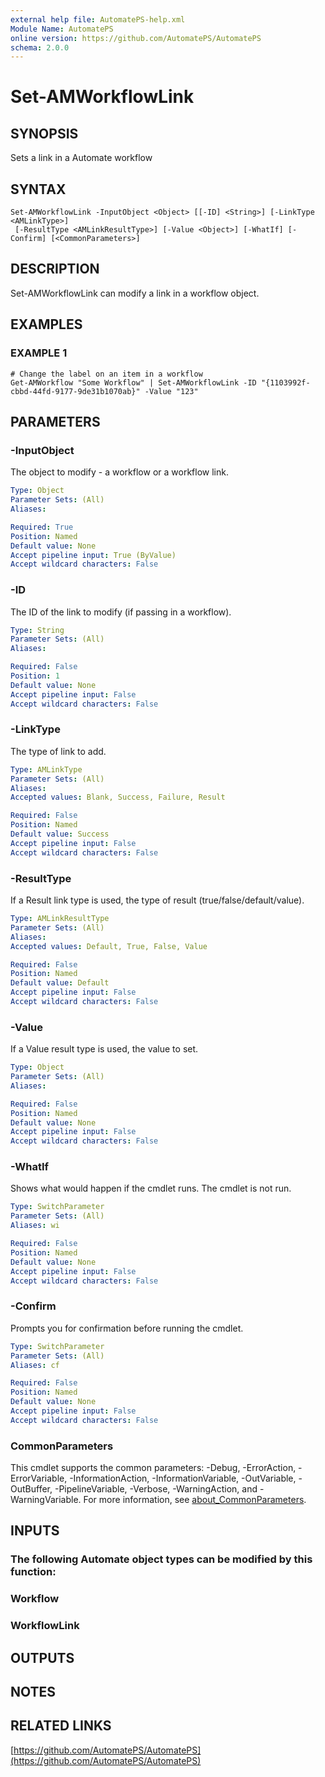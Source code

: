 ```yaml
---
external help file: AutomatePS-help.xml
Module Name: AutomatePS
online version: https://github.com/AutomatePS/AutomatePS
schema: 2.0.0
---
```


# Set-AMWorkflowLink

## SYNOPSIS
Sets a link in a Automate workflow

## SYNTAX

```
Set-AMWorkflowLink -InputObject <Object> [[-ID] <String>] [-LinkType <AMLinkType>]
 [-ResultType <AMLinkResultType>] [-Value <Object>] [-WhatIf] [-Confirm] [<CommonParameters>]
```

## DESCRIPTION
Set-AMWorkflowLink can modify a link in a workflow object.

## EXAMPLES

### EXAMPLE 1
```
# Change the label on an item in a workflow
Get-AMWorkflow "Some Workflow" | Set-AMWorkflowLink -ID "{1103992f-cbbd-44fd-9177-9de31b1070ab}" -Value "123"
```

## PARAMETERS

### -InputObject
The object to modify - a workflow or a workflow link.

```yaml
Type: Object
Parameter Sets: (All)
Aliases:

Required: True
Position: Named
Default value: None
Accept pipeline input: True (ByValue)
Accept wildcard characters: False
```

### -ID
The ID of the link to modify (if passing in a workflow).

```yaml
Type: String
Parameter Sets: (All)
Aliases:

Required: False
Position: 1
Default value: None
Accept pipeline input: False
Accept wildcard characters: False
```

### -LinkType
The type of link to add.

```yaml
Type: AMLinkType
Parameter Sets: (All)
Aliases:
Accepted values: Blank, Success, Failure, Result

Required: False
Position: Named
Default value: Success
Accept pipeline input: False
Accept wildcard characters: False
```

### -ResultType
If a Result link type is used, the type of result (true/false/default/value).

```yaml
Type: AMLinkResultType
Parameter Sets: (All)
Aliases:
Accepted values: Default, True, False, Value

Required: False
Position: Named
Default value: Default
Accept pipeline input: False
Accept wildcard characters: False
```

### -Value
If a Value result type is used, the value to set.

```yaml
Type: Object
Parameter Sets: (All)
Aliases:

Required: False
Position: Named
Default value: None
Accept pipeline input: False
Accept wildcard characters: False
```

### -WhatIf
Shows what would happen if the cmdlet runs.
The cmdlet is not run.

```yaml
Type: SwitchParameter
Parameter Sets: (All)
Aliases: wi

Required: False
Position: Named
Default value: None
Accept pipeline input: False
Accept wildcard characters: False
```

### -Confirm
Prompts you for confirmation before running the cmdlet.

```yaml
Type: SwitchParameter
Parameter Sets: (All)
Aliases: cf

Required: False
Position: Named
Default value: None
Accept pipeline input: False
Accept wildcard characters: False
```

### CommonParameters
This cmdlet supports the common parameters: -Debug, -ErrorAction, -ErrorVariable, -InformationAction, -InformationVariable, -OutVariable, -OutBuffer, -PipelineVariable, -Verbose, -WarningAction, and -WarningVariable. For more information, see [about_CommonParameters](http://go.microsoft.com/fwlink/?LinkID=113216).

## INPUTS

### The following Automate object types can be modified by this function:
### Workflow
### WorkflowLink
## OUTPUTS

## NOTES

## RELATED LINKS

[https://github.com/AutomatePS/AutomatePS](https://github.com/AutomatePS/AutomatePS)

